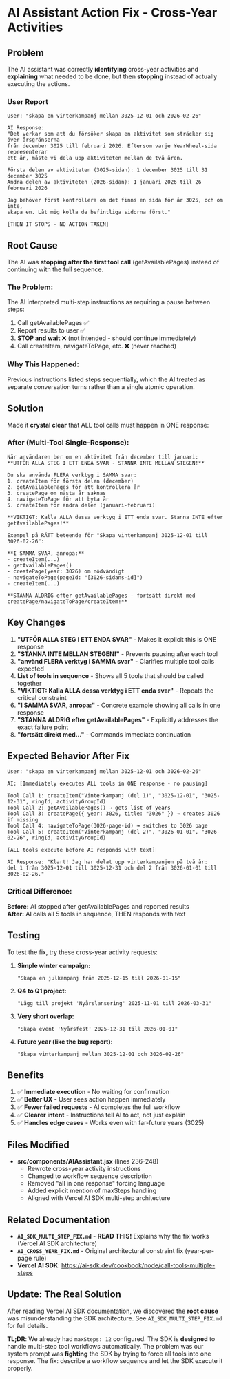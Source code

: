 # AI Assistant Action Fix - Cross-Year Activities

## Problem

The AI assistant was correctly **identifying** cross-year activities and **explaining** what needed to be done, but then **stopping** instead of actually executing the actions.

### User Report
```
User: "skapa en vinterkampanj mellan 3025-12-01 och 2026-02-26"

AI Response: 
"Det verkar som att du försöker skapa en aktivitet som sträcker sig över årsgränserna 
från december 3025 till februari 2026. Eftersom varje YearWheel-sida representerar 
ett år, måste vi dela upp aktiviteten mellan de två åren.

Första delen av aktiviteten (3025-sidan): 1 december 3025 till 31 december 3025
Andra delen av aktiviteten (2026-sidan): 1 januari 2026 till 26 februari 2026

Jag behöver först kontrollera om det finns en sida för år 3025, och om inte, 
skapa en. Låt mig kolla de befintliga sidorna först."

[THEN IT STOPS - NO ACTION TAKEN]
```

## Root Cause

The AI was **stopping after the first tool call** (getAvailablePages) instead of continuing with the full sequence.

### The Problem:
The AI interpreted multi-step instructions as requiring a pause between steps:

1. Call getAvailablePages ✅
2. Report results to user ✅ 
3. **STOP and wait** ❌ (not intended - should continue immediately)
4. Call createItem, navigateToPage, etc. ❌ (never reached)

### Why This Happened:
Previous instructions listed steps sequentially, which the AI treated as separate conversation turns rather than a single atomic operation.

## Solution

Made it **crystal clear** that ALL tool calls must happen in ONE response:

### After (Multi-Tool Single-Response):
```
När användaren ber om en aktivitet från december till januari:
**UTFÖR ALLA STEG I ETT ENDA SVAR - STANNA INTE MELLAN STEGEN!**

Du ska använda FLERA verktyg i SAMMA svar:
1. createItem för första delen (december)
2. getAvailablePages för att kontrollera år
3. createPage om nästa år saknas
4. navigateToPage för att byta år
5. createItem för andra delen (januari-februari)

**VIKTIGT: Kalla ALLA dessa verktyg i ETT enda svar. Stanna INTE efter getAvailablePages!**

Exempel på RÄTT beteende för "Skapa vinterkampanj 3025-12-01 till 3026-02-26":

**I SAMMA SVAR, anropa:**
- createItem(...)
- getAvailablePages()
- createPage(year: 3026) om nödvändigt
- navigateToPage(pageId: "[3026-sidans-id]")
- createItem(...)

**STANNA ALDRIG efter getAvailablePages - fortsätt direkt med createPage/navigateToPage/createItem!**
```

## Key Changes

1. **"UTFÖR ALLA STEG I ETT ENDA SVAR"** - Makes it explicit this is ONE response
2. **"STANNA INTE MELLAN STEGEN!"** - Prevents pausing after each tool
3. **"använd FLERA verktyg i SAMMA svar"** - Clarifies multiple tool calls expected
4. **List of tools in sequence** - Shows all 5 tools that should be called together
5. **"VIKTIGT: Kalla ALLA dessa verktyg i ETT enda svar"** - Repeats the critical constraint
6. **"I SAMMA SVAR, anropa:"** - Concrete example showing all calls in one response
7. **"STANNA ALDRIG efter getAvailablePages"** - Explicitly addresses the exact failure point
8. **"fortsätt direkt med..."** - Commands immediate continuation

## Expected Behavior After Fix

```
User: "skapa en vinterkampanj mellan 3025-12-01 och 3026-02-26"

AI: [Immediately executes ALL tools in ONE response - no pausing]

Tool Call 1: createItem("Vinterkampanj (del 1)", "3025-12-01", "3025-12-31", ringId, activityGroupId)
Tool Call 2: getAvailablePages() → gets list of years
Tool Call 3: createPage({ year: 3026, title: "3026" }) → creates 3026 if missing
Tool Call 4: navigateToPage(3026-page-id) → switches to 3026 page
Tool Call 5: createItem("Vinterkampanj (del 2)", "3026-01-01", "3026-02-26", ringId, activityGroupId)

[ALL tools execute before AI responds with text]

AI Response: "Klart! Jag har delat upp vinterkampanjen på två år: 
del 1 från 3025-12-01 till 3025-12-31 och del 2 från 3026-01-01 till 3026-02-26."
```

### Critical Difference:
**Before:** AI stopped after getAvailablePages and reported results  
**After:** AI calls all 5 tools in sequence, THEN responds with text

## Testing

To test the fix, try these cross-year activity requests:

1. **Simple winter campaign:**
   ```
   "Skapa en julkampanj från 2025-12-15 till 2026-01-15"
   ```

2. **Q4 to Q1 project:**
   ```
   "Lägg till projekt 'Nyårslansering' 2025-11-01 till 2026-03-31"
   ```

3. **Very short overlap:**
   ```
   "Skapa event 'Nyårsfest' 2025-12-31 till 2026-01-01"
   ```

4. **Future year (like the bug report):**
   ```
   "Skapa vinterkampanj mellan 3025-12-01 och 3026-02-26"
   ```

## Benefits

1. ✅ **Immediate execution** - No waiting for confirmation
2. ✅ **Better UX** - User sees action happen immediately
3. ✅ **Fewer failed requests** - AI completes the full workflow
4. ✅ **Clearer intent** - Instructions tell AI to act, not just explain
5. ✅ **Handles edge cases** - Works even with far-future years (3025)

## Files Modified

- **src/components/AIAssistant.jsx** (lines 236-248)
  - Rewrote cross-year activity instructions
  - Changed to workflow sequence description
  - Removed "all in one response" forcing language
  - Added explicit mention of maxSteps handling
  - Aligned with Vercel AI SDK multi-step architecture

## Related Documentation

- **`AI_SDK_MULTI_STEP_FIX.md`** - **READ THIS!** Explains why the fix works (Vercel AI SDK architecture)
- **`AI_CROSS_YEAR_FIX.md`** - Original architectural constraint fix (year-per-page rule)
- **Vercel AI SDK**: https://ai-sdk.dev/cookbook/node/call-tools-multiple-steps

## Update: The Real Solution

After reading Vercel AI SDK documentation, we discovered the **root cause** was misunderstanding the SDK architecture. See `AI_SDK_MULTI_STEP_FIX.md` for full details.

**TL;DR**: We already had `maxSteps: 12` configured. The SDK is **designed** to handle multi-step tool workflows automatically. The problem was our system prompt was **fighting** the SDK by trying to force all tools into one response. The fix: describe a workflow sequence and let the SDK execute it properly.
